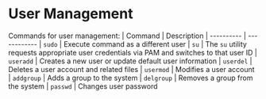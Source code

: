 

# User Management

Commands for user management:
| Command    | Description
| ---------- | ------------
| `sudo`     | Execute command as a different user
| `su`       | The `su` utility requests appropriate user credentials via PAM and switches to that user ID
| `useradd`  | Creates a new user or update default user information
| `userdel`  | Deletes a user account and related files
| `usermod`  | Modifies a user account
| `addgroup` | Adds a group to the system
| `delgroup` | Removes a group from the system
| `passwd`   | Changes user password



